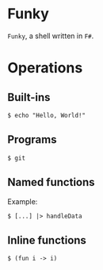 # Funky

`Funky`, a shell written in `F#`.

# Operations

## Built-ins

```
$ echo "Hello, World!"
```

## Programs

```
$ git
```

## Named functions

Example:

```
$ [...] |> handleData 
```

## Inline functions

```
$ (fun i -> i)
```